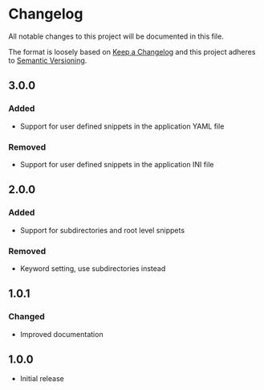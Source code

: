 # Changelog

All notable changes to this project will be documented in this file.

The format is loosely based on
[Keep a Changelog](https://keepachangelog.com/en/1.0.0/) and this project
adheres to [Semantic Versioning](https://semver.org/spec/v2.0.0.html).

## 3.0.0

### Added

 - Support for user defined snippets in the application YAML file

### Removed

 - Support for user defined snippets in the application INI file

## 2.0.0

### Added

- Support for subdirectories and root level snippets

### Removed

- Keyword setting, use subdirectories instead

## 1.0.1

### Changed

- Improved documentation

## 1.0.0

- Initial release
